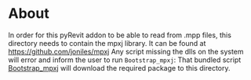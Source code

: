 # About
In order for this pyRevit addon to be able to read from .mpp files, 
this directory needs to contain the mpxj library.
It can be found at https://github.com/joniles/mpxj
Any script missing the dlls on the system will error and inform 
the user to run `Bootstrap_mpxj`:
That bundled script [Bootstrap_mpxj](../../../../baho.extension/pyRevit_BH.tab/info.panel/info.pulldown/Bootstrap_mpxj.pushbutton/Bootstrap_mpxj_script.py) 
will download the required package to this directory.
